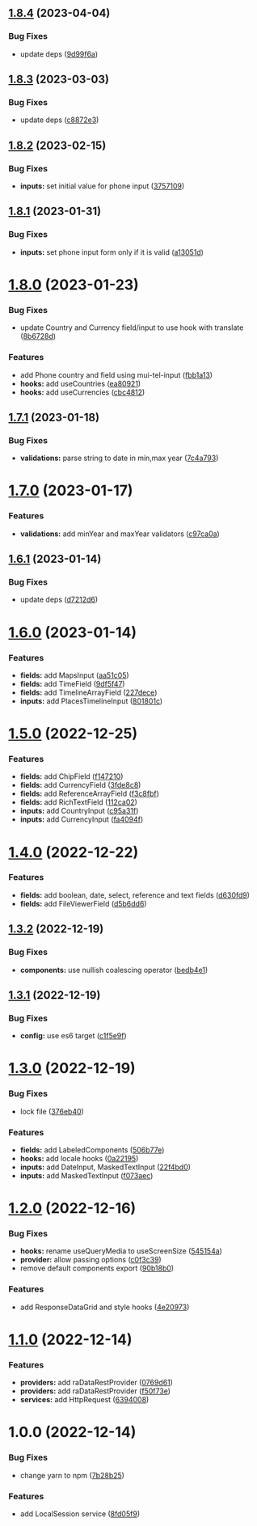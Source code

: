 ## [1.8.4](https://github.com/ra-libs/react/compare/v1.8.3...v1.8.4) (2023-04-04)


### Bug Fixes

* update deps ([9d99f6a](https://github.com/ra-libs/react/commit/9d99f6a7666ea5e99550f4271b91bbba26806c86))

## [1.8.3](https://github.com/ra-libs/react/compare/v1.8.2...v1.8.3) (2023-03-03)


### Bug Fixes

* update deps ([c8872e3](https://github.com/ra-libs/react/commit/c8872e358baaffe8bd8be19ec66caa43d3dd5296))

## [1.8.2](https://github.com/ra-libs/react/compare/v1.8.1...v1.8.2) (2023-02-15)


### Bug Fixes

* **inputs:** set initial value for phone input ([3757109](https://github.com/ra-libs/react/commit/3757109ff789e88a5d78ef55ca4d625af9358a76))

## [1.8.1](https://github.com/ra-libs/react/compare/v1.8.0...v1.8.1) (2023-01-31)


### Bug Fixes

* **inputs:** set phone input form only if it is valid ([a13051d](https://github.com/ra-libs/react/commit/a13051d99492d92356f8911fa34f61f2aff5cfd3))

# [1.8.0](https://github.com/ra-libs/react/compare/v1.7.1...v1.8.0) (2023-01-23)


### Bug Fixes

* update Country and Currency field/input to use hook with translate ([8b6728d](https://github.com/ra-libs/react/commit/8b6728dc8c30a0003fea648a3ef4c29e987f37d9))


### Features

* add Phone country and field using mui-tel-input ([fbb1a13](https://github.com/ra-libs/react/commit/fbb1a13791a8240e1ec63e2ff9e5a9b8099f24dd))
* **hooks:** add useCountries ([ea80921](https://github.com/ra-libs/react/commit/ea809211a242fc19a663d04b4e32106a9c7e4a32))
* **hooks:** add useCurrencies ([cbc4812](https://github.com/ra-libs/react/commit/cbc4812747a752d33370591614bd3f091b3f1f85))

## [1.7.1](https://github.com/ra-libs/react/compare/v1.7.0...v1.7.1) (2023-01-18)


### Bug Fixes

* **validations:** parse string to date in min,max year ([7c4a793](https://github.com/ra-libs/react/commit/7c4a7933642857d0bed0b433d366779e94cf038a))

# [1.7.0](https://github.com/ra-libs/react/compare/v1.6.1...v1.7.0) (2023-01-17)


### Features

* **validations:** add minYear and maxYear validators ([c97ca0a](https://github.com/ra-libs/react/commit/c97ca0a377e42945159eee78260f875259b85104))

## [1.6.1](https://github.com/ra-libs/react/compare/v1.6.0...v1.6.1) (2023-01-14)


### Bug Fixes

* update deps ([d7212d6](https://github.com/ra-libs/react/commit/d7212d649f82109d2ccf8e4fd4cf2ff40e3444f0))

# [1.6.0](https://github.com/ra-libs/react/compare/v1.5.0...v1.6.0) (2023-01-14)


### Features

* **fields:** add MapsInput ([aa51c05](https://github.com/ra-libs/react/commit/aa51c0598249eb211fa01b70b941b11f6d9ff41a))
* **fields:** add TimeField ([9df5f47](https://github.com/ra-libs/react/commit/9df5f4735946951dcad18208e0356c6091852b09))
* **fields:** add TimelineArrayField ([227dece](https://github.com/ra-libs/react/commit/227dece12789acf069d69db2b036b02218cffb5a))
* **inputs:** add PlacesTimelineInput ([801801c](https://github.com/ra-libs/react/commit/801801c2f37ac4233264e5558d701eecf789f83d))

# [1.5.0](https://github.com/ra-libs/react/compare/v1.4.0...v1.5.0) (2022-12-25)


### Features

* **fields:** add ChipField ([f147210](https://github.com/ra-libs/react/commit/f14721037fc2a5536b33746e6d7deb9ab120c472))
* **fields:** add CurrencyField ([3fde8c8](https://github.com/ra-libs/react/commit/3fde8c801e46f5e3fc385e57e49fb22225aa5a48))
* **fields:** add ReferenceArrayField ([f3c8fbf](https://github.com/ra-libs/react/commit/f3c8fbfd86e2e4813a979fd510731aacdff53287))
* **fields:** add RichTextField ([112ca02](https://github.com/ra-libs/react/commit/112ca02e65e9937c93d605c27172169299f206c5))
* **inputs:** add CountryInput ([c95a31f](https://github.com/ra-libs/react/commit/c95a31f49b1039762db3a717c26cfd2b9b5dfe9c))
* **inputs:** add CurrencyInput ([fa4094f](https://github.com/ra-libs/react/commit/fa4094f4e3f2902bb9a97e18cdd42641d191514e))

# [1.4.0](https://github.com/ra-libs/react/compare/v1.3.2...v1.4.0) (2022-12-22)


### Features

* **fields:** add boolean, date, select, reference and text fields ([d630fd9](https://github.com/ra-libs/react/commit/d630fd97fd400d2cb66deace91a2f0a92bc67c65))
* **fields:** add FileViewerField ([d5b6dd6](https://github.com/ra-libs/react/commit/d5b6dd6a34de296c4771e47462b2083c0808f111))

## [1.3.2](https://github.com/ra-libs/react/compare/v1.3.1...v1.3.2) (2022-12-19)


### Bug Fixes

* **components:** use nullish coalescing operator ([bedb4e1](https://github.com/ra-libs/react/commit/bedb4e1cd1b87c122ca4c204fba1c72b2cd89b4e))

## [1.3.1](https://github.com/ra-libs/react/compare/v1.3.0...v1.3.1) (2022-12-19)


### Bug Fixes

* **config:** use es6 target ([c1f5e9f](https://github.com/ra-libs/react/commit/c1f5e9f1886a40c57b0f4a61d8032cae7f4f57f0))

# [1.3.0](https://github.com/ra-libs/react/compare/v1.2.0...v1.3.0) (2022-12-19)


### Bug Fixes

* lock file ([376eb40](https://github.com/ra-libs/react/commit/376eb406ed346a8a1765e89a212250d44c1cc377))


### Features

* **fields:** add LabeledComponents ([506b77e](https://github.com/ra-libs/react/commit/506b77e0a1df003d9bf284702ccde382ed006bb3))
* **hooks:** add locale hooks ([0a22195](https://github.com/ra-libs/react/commit/0a22195b80750f8c830a979c48c4c4b66570b5a6))
* **inputs:** add DateInput, MaskedTextInput ([22f4bd0](https://github.com/ra-libs/react/commit/22f4bd09410666572017c83cbd8300ab63a513ac))
* **inputs:** add MaskedTextInput ([f073aec](https://github.com/ra-libs/react/commit/f073aec875562aaec2bf0614e69d23e9252e0ca6))

# [1.2.0](https://github.com/ra-libs/react/compare/v1.1.0...v1.2.0) (2022-12-16)


### Bug Fixes

* **hooks:** rename useQueryMedia to useScreenSize ([545154a](https://github.com/ra-libs/react/commit/545154a7b567d551c278a9bcf9924bcb0acb6444))
* **provider:** allow passing options ([c0f3c39](https://github.com/ra-libs/react/commit/c0f3c399e69f2ac442c5778ada01483553e7bfa7))
* remove default components export ([90b18b0](https://github.com/ra-libs/react/commit/90b18b0a0635086ae6530737dc921332b389042a))


### Features

* add ResponseDataGrid and style hooks ([4e20973](https://github.com/ra-libs/react/commit/4e20973094017da1f2ffcaf8f2b1db4490bb504c))

# [1.1.0](https://github.com/ra-libs/react/compare/v1.0.0...v1.1.0) (2022-12-14)


### Features

* **providers:** add raDataRestProvider ([0769d61](https://github.com/ra-libs/react/commit/0769d619edb8de3bb2b32e36b81fe36a01fb5977))
* **providers:** add raDataRestProvider ([f50f73e](https://github.com/ra-libs/react/commit/f50f73e6c52796caf89ff4b9dc9f541debd92853))
* **services:** add HttpRequest ([6394008](https://github.com/ra-libs/react/commit/63940083d872faf775e676517fdf8fa5a6ba1d07))

# 1.0.0 (2022-12-14)


### Bug Fixes

* change yarn to npm ([7b28b25](https://github.com/ra-libs/react/commit/7b28b252aabeacdf269b8d209cba6678b7648c67))


### Features

* add LocalSession service ([8fd05f9](https://github.com/ra-libs/react/commit/8fd05f9b23da2778879c71e88991d7946cbd069b))
